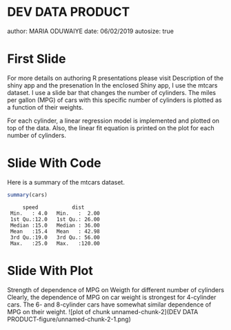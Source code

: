 DEV DATA PRODUCT
========================================================
author: MARIA ODUWAIYE
date: 06/02/2019
autosize: true

First Slide
========================================================

For more details on authoring R presentations please visit 
Description of the shiny app and the presenation
In the enclosed Shiny app, I use the mtcars dataset. I use a slide bar that changes the number of cylinders. The miles per gallon (MPG) of cars with this specific number of cylinders is plotted as a function of their weights.

For each cylinder, a linear regression model is implemented and plotted on top of the data. Also, the linear fit equation is printed on the plot for each number of cylinders.

Slide With Code
========================================================
Here is a summary of the mtcars dataset.

```r
summary(cars)
```

```
     speed           dist       
 Min.   : 4.0   Min.   :  2.00  
 1st Qu.:12.0   1st Qu.: 26.00  
 Median :15.0   Median : 36.00  
 Mean   :15.4   Mean   : 42.98  
 3rd Qu.:19.0   3rd Qu.: 56.00  
 Max.   :25.0   Max.   :120.00  
```

Slide With Plot
========================================================
Strength of dependence of MPG on Weigth for different number of cylinders
Clearly, the dependence of MPG on car weight is strongest for 4-cylinder cars. The 6- and 8-cylinder cars have somewhat similar dependence of MPG on their weight.
![plot of chunk unnamed-chunk-2](DEV DATA PRODUCT-figure/unnamed-chunk-2-1.png)
